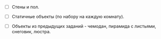 - [ ] Стены и пол.
- [ ] Статичные объекты (по набору на каждую комнату).
- [ ] Объекты из предыдущих заданий - чемодан, пирамида с листьями, снеговик, люстра.

